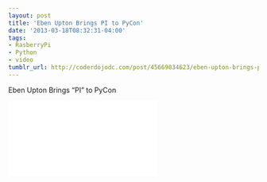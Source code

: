 ```yaml
---
layout: post
title: 'Eben Upton Brings PI to PyCon'
date: '2013-03-18T08:32:31-04:00'
tags:
- RasberryPi
- Python
- video
tumblr_url: http://coderdojodc.com/post/45669034623/eben-upton-brings-pi-to-pycon
---
```

Eben Upton Brings “PI” to PyCon

<div class="video-wrapper">
<iframe src="//www.youtube.com/embed/PAHBZImmXsI" frameborder="0" allowfullscreen></iframe>
</div>
